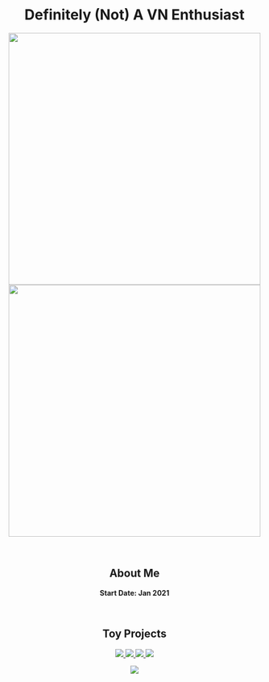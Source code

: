 <h1 align=center> Definitely (Not) A VN Enthusiast </h1>

<p align=center>
<a href="https://github.com/angelocarasig">
  <img src="https://github-readme-stats.vercel.app/api?username=angelocarasig&show_icons=true&include_all_commits=true&show_icons=true&theme=dracula&hide_border=true" width=500px/>
  <br/>
  <img src="https://github-readme-stats.vercel.app/api/top-langs/?username=angelocarasig&layout=compact&hide=jupyter%20notebook,javascript&show_icons=true&theme=dracula&hide_border=true&langs_count=8&hide_title=true" width=500px />
</a>
</p>

<br/>

<h2 align=center> About Me </h2>
<b><p align=center> Start Date: Jan 2021</p></b>

<br/>

<h2 align=center> Toy Projects </h2>
<p align=center>
  <a href="https://github.com/angelocarasig/Terminus">
    <img src="https://github-readme-stats.vercel.app/api/pin/?username=angelocarasig&repo=Terminus">
  </a>
  
  <a href="https://github.com/angelocarasig/gbf-bookmarklets">
    <img src="https://github-readme-stats.vercel.app/api/pin/?username=angelocarasig&repo=gbf-bookmarklets">
  </a>
  
  <a href="https://github.com/angelocarasig/FAVORITE-Unpacker">
    <img src="https://github-readme-stats.vercel.app/api/pin/?username=angelocarasig&repo=FAVORITE-Unpacker">
  </a>
    
  <a href="https://github.com/angelocarasig/Ikaros">
    <img src="https://github-readme-stats.vercel.app/api/pin/?username=angelocarasig&repo=Ikaros">
  </a>
</p>

<p align=center>
<img src="https://github.com/angelocarasig/angelocarasig/assets/82582439/4906c7b9-7e37-46e1-abca-0d8ec12e8c69">
</p>

